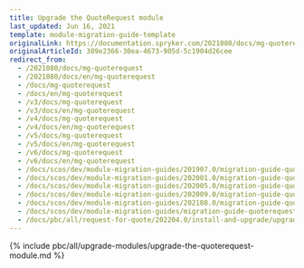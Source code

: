 ```yaml
---
title: Upgrade the QuoteRequest module
last_updated: Jun 16, 2021
template: module-migration-guide-template
originalLink: https://documentation.spryker.com/2021080/docs/mg-quoterequest
originalArticleId: 389e2366-30ea-4673-905d-5c1904d26cee
redirect_from:
  - /2021080/docs/mg-quoterequest
  - /2021080/docs/en/mg-quoterequest
  - /docs/mg-quoterequest
  - /docs/en/mg-quoterequest
  - /v3/docs/mg-quoterequest
  - /v3/docs/en/mg-quoterequest
  - /v4/docs/mg-quoterequest
  - /v4/docs/en/mg-quoterequest
  - /v5/docs/mg-quoterequest
  - /v5/docs/en/mg-quoterequest
  - /v6/docs/mg-quoterequest
  - /v6/docs/en/mg-quoterequest
  - /docs/scos/dev/module-migration-guides/201907.0/migration-guide-quoterequest.html
  - /docs/scos/dev/module-migration-guides/202001.0/migration-guide-quoterequest.html
  - /docs/scos/dev/module-migration-guides/202005.0/migration-guide-quoterequest.html
  - /docs/scos/dev/module-migration-guides/202009.0/migration-guide-quoterequest.html
  - /docs/scos/dev/module-migration-guides/202108.0/migration-guide-quoterequest.html
  - /docs/scos/dev/module-migration-guides/migration-guide-quoterequest.html
  - /docs/pbc/all/request-for-quote/202204.0/install-and-upgrade/upgrade-modules/upgrade-the-quoterequest-module.html
---
```

{% include pbc/all/upgrade-modules/upgrade-the-quoterequest-module.md %} <!-- To edit, see /_includes/pbc/all/upgrade-modules/upgrade-the-quoterequest-module.md -->
